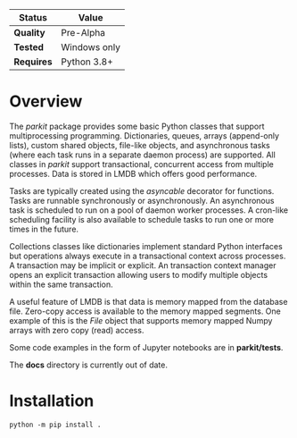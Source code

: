 Status | Value
---|---
**Quality** | Pre-Alpha
**Tested** | Windows only
**Requires** | Python 3.8+

# Overview
The *parkit* package provides some basic Python classes that support multiprocessing programming. Dictionaries, queues, arrays (append-only lists), custom shared objects, file-like objects, and asynchronous tasks (where each task runs in a separate daemon process) are supported. All classes in *parkit* support transactional, concurrent access from multiple processes. Data is stored in LMDB which offers good performance.

Tasks are typically created using the *asyncable* decorator for functions. Tasks are runnable synchronously or asynchronously. An asynchronous task is scheduled to run on a pool of daemon worker processes. A cron-like scheduling facility is also available to schedule tasks to run one or more times in the future.  

Collections classes like dictionaries implement standard Python interfaces but operations always execute in a transactional context across processes. A transaction may be implicit or explicit. An transaction context manager opens an explicit transaction allowing users to modify multiple objects within the same transaction.

A useful feature of LMDB is that data is memory mapped from the database file. Zero-copy access is available to the memory mapped segments. One example of this is the *File* object that supports memory mapped Numpy arrays with zero copy (read) access. 

Some code examples in the form of Jupyter notebooks are in **parkit/tests**.

The **docs** directory is currently out of date.

# Installation
```
python -m pip install .
```
